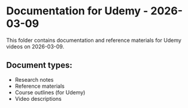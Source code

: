# Documentation for Udemy - 2026-03-09

This folder contains documentation and reference materials for Udemy videos on 2026-03-09.

## Document types:
- Research notes
- Reference materials
- Course outlines (for Udemy)
- Video descriptions
